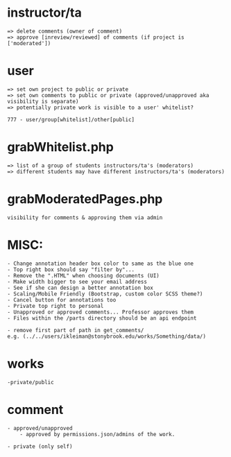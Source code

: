 # instructor/ta
    => delete comments (owner of comment)
    => approve [inreview/reviewed] of comments (if project is ['moderated'])

# user
    => set own project to public or private
    => set own comments to public or private (approved/unapproved aka visibility is separate)
    => potentially private work is visible to a user' whitelist?

    777 - user/group[whitelist]/other[public]

# grabWhitelist.php
    => list of a group of students instructors/ta's (moderators)
    => different students may have different instructors/ta's (moderators)

# grabModeratedPages.php
    visibility for comments & approving them via admin

# MISC:
    - Change annotation header box color to same as the blue one
    - Top right box should say "filter by"...
    - Remove the ".HTML" when choosing documents (UI)
    - Make width bigger to see your email address
    - See if she can design a better annotation box
    - Scaling/Mobile Friendly (Bootstrap, custom color SCSS theme?)
    - Cancel button for annotations too
    - Private top right to personal
    - Unapproved or approved comments... Professor approves them
    - Files within the /parts directory should be an api endpoint

    - remove first part of path in get_comments/
    e.g. (../../users/ikleiman@stonybrook.edu/works/Something/data/)

# works
    -private/public

# comment
    - approved/unapproved
        - approved by permissions.json/admins of the work.

    - private (only self)
